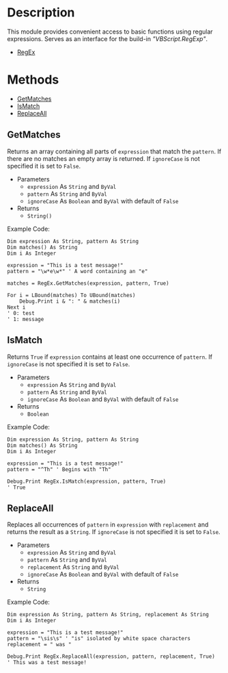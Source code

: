 ﻿# Description
This module provides convenient access to basic functions using regular expressions. Serves as an interface for the build-in *"VBScript.RegExp"*.
  - [RegEx](https://github.com/NicklasRatay/VBA-Library/tree/main/src/RegEx.bas)
# Methods
 - [GetMatches](#getmatches)
 - [IsMatch](#ismatch)
 - [ReplaceAll](#replaceall)
## GetMatches
Returns an array containing all parts of `expression` that match the `pattern`. If there are no matches an empty array is returned. If `ignoreCase` is not specified it is set to `False`.
 - Parameters
	 - `expression` As `String` and `ByVal`
	 - `pattern` As `String` and `ByVal`
	 - `ignoreCase` As `Boolean` and `ByVal` with default of `False`
 - Returns
	 - `String()`

Example Code:
```vba
Dim expression As String, pattern As String
Dim matches() As String
Dim i As Integer

expression = "This is a test message!"
pattern = "\w*e\w*" ' A word containing an "e"

matches = RegEx.GetMatches(expression, pattern, True)

For i = LBound(matches) To UBound(matches)
	Debug.Print i & ": " & matches(i)
Next i
' 0: test
' 1: message
```
## IsMatch
Returns `True` if `expression` contains at least one occurrence of `pattern`. If `ignoreCase` is not specified it is set to `False`.
 - Parameters
	 - `expression` As `String` and `ByVal`
	 - `pattern` As `String` and `ByVal`
	 - `ignoreCase` As `Boolean` and `ByVal` with default of `False`
 - Returns
	 - `Boolean`

Example Code:
```vba
Dim expression As String, pattern As String
Dim matches() As String
Dim i As Integer

expression = "This is a test message!"
pattern = "^Th" ' Begins with "Th"

Debug.Print RegEx.IsMatch(expression, pattern, True)
' True
```
## ReplaceAll
Replaces all occurrences of `pattern` in `expression` with `replacement` and returns the result as a `String`. If `ignoreCase` is not specified it is set to `False`.
 - Parameters
	 - `expression` As `String` and `ByVal`
	 - `pattern` As `String` and `ByVal`
	 - `replacement` As `String` and `ByVal`
	 - `ignoreCase` As `Boolean` and `ByVal` with default of `False`
 - Returns
	 - `String`

Example Code:
```vba
Dim expression As String, pattern As String, replacement As String
Dim i As Integer

expression = "This is a test message!"
pattern = "\sis\s" ' "is" isolated by white space characters
replacement = " was "

Debug.Print RegEx.ReplaceAll(expression, pattern, replacement, True)
' This was a test message!
```
